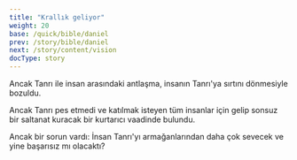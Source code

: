 ```yaml
---
title: "Krallık geliyor"
weight: 20
base: /quick/bible/daniel
prev: /story/bible/daniel
next: /story/content/vision
docType: story
---
```



Ancak Tanrı ile insan arasındaki antlaşma, insanın Tanrı'ya sırtını dönmesiyle bozuldu. 

Ancak Tanrı pes etmedi ve katılmak isteyen tüm insanlar için gelip sonsuz bir saltanat kuracak bir kurtarıcı vaadinde bulundu.

Ancak bir sorun vardı: İnsan Tanrı'yı armağanlarından daha çok sevecek ve yine başarısız mı olacaktı?